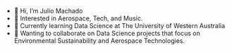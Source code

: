 - 👋 Hi, I’m Julio Machado
- 👀 Interested in Aerospace, Tech, and Music.
- 🌱 Currently learning Data Science at The University of Western Australia
- 💞️ Wanting to collaborate on Data Science projects that focus on Environmental Sustainability and Aerospace Technologies.
